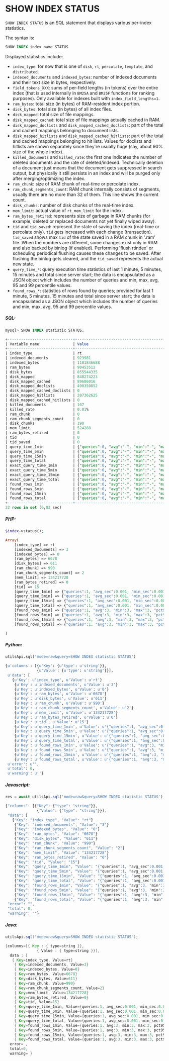 # SHOW INDEX STATUS

<!-- example SHOW INDEX STATUS -->

`SHOW INDEX STATUS` is an SQL statement that displays various per-index statistics.

The syntax is:

```sql
SHOW INDEX index_name STATUS
```

Displayed statistics include:

* `index_type`: for now that is one of `disk`, `rt`, `percolate`, `template`, and `distributed`.
* `indexed_documents` and `indexed_bytes`: number of indexed documents and their text size in bytes, respectively.
* `field_tokens_XXX`: sums of per-field lengths (in tokens) over the entire index (that is used internally in `BM25A` and `BM25F` functions for ranking purposes). Only available for indexes built with `index_field_lengths=1`.
* `ram_bytes`: total size (in bytes) of RAM-resident index portion.
* `disk_bytes`: total size (in bytes) of all index files.
* `disk_mapped`: total size of file mappings.
* `disk_mapped_cached`: total size of file mappings actually cached in RAM.
* `disk_mapped_doclists` and `disk_mapped_cached_doclists`: part of the total and cached mappings belonging to document lists.
* `disk_mapped_hitlists` and `disk_mapped_cached_hitlists`: part of the total and cached mappings belonging to hit lists. Values for doclists and hitlists are shown separately since they're usually huge (say, about 90% size of the whole index).
* `killed_documents` and `killed_rate`: the first one indicates the number of deleted documents and the rate of deleted/indexed. Technically deletion of a document just means that the document gets suppressed in search output, but physically it still persists in an index and will be purged only after merging/optimizing the index.
* `ram_chunk`: size of RAM chunk of real-time or percolate index.
* `ram_chunk_segments_count`: RAM chunk internally consists of segments, usually there are no more than 32 of them. This line shows the current count.
* `disk_chunks`: number of disk chunks of the real-time index.
* `mem_limit`: actual value of `rt_mem_limit` for the index.
* `ram_bytes_retired`: represents size of garbage in RAM chunks (for example, deleted or replaced documents not yet finally wiped away).
* `tid` and `tid_saved`: represent the state of saving the index (real-time or percolate only). `tid` gets increased with each change (transaction). `tid_saved` shows max `tid` of the state saved in a RAM chunk in '<index>.ram' file. When the numbers are different, some changes exist only in RAM and also backed by binlog (if enabled). Performing 'flush rtindex' or scheduling periodical flushing causes these changes to be saved. After flushing the binlog gets cleared, and the `tid_saved` represents the actual new state.
* `query_time_*`: query execution time statistics of last 1 minute, 5 minutes, 15 minutes and total since server start; the data is encapsulated as a JSON object which includes the number of queries and min, max, avg, 95 and 99 percentile values.
* `found_rows_*`: statistics of rows found by queries; provided for last 1 minute, 5 minutes, 15 minutes and total since server start; the data is encapsulated as a JSON object which includes the number of queries and min, max, avg, 95 and 99 percentile values.

<!-- intro -->
##### SQL:
<!-- request SQL -->

```sql
mysql> SHOW INDEX statistic STATUS;
```

<!-- response SQL -->

```sql
+-----------------------------+--------------------------------------------------------------------------+
| Variable_name               | Value                                                                    |
+-----------------------------+--------------------------------------------------------------------------+
| index_type                  | rt                                                                       |
| indexed_documents           | 923981                                                                   |
| indexed_bytes               | 1181846688                                                               |
| ram_bytes                   | 90453512                                                                 |
| disk_bytes                  | 855544335                                                                |
| disk_mapped                 | 848274223                                                                |
| disk_mapped_cached          | 89686016                                                                 |
| disk_mapped_doclists        | 490350852                                                                |
| disk_mapped_cached_doclists | 0                                                                        |
| disk_mapped_hitlists        | 207362625                                                                |
| disk_mapped_cached_hitlists | 0                                                                        |
| killed_documents            | 107                                                                      |
| killed_rate                 | 0.01%                                                                    |
| ram_chunk                   | 0                                                                        |
| ram_chunk_segments_count    | 0                                                                        |
| disk_chunks                 | 190                                                                      |
| mem_limit                   | 524288                                                                   |
| ram_bytes_retired           | 0                                                                        |
| tid                         | 0                                                                        |
| tid_saved                   | 0                                                                        |
| query_time_1min             | {"queries":0, "avg":"-", "min":"-", "max":"-", "pct95":"-", "pct99":"-"} |
| query_time_5min             | {"queries":0, "avg":"-", "min":"-", "max":"-", "pct95":"-", "pct99":"-"} |
| query_time_15min            | {"queries":0, "avg":"-", "min":"-", "max":"-", "pct95":"-", "pct99":"-"} |
| query_time_total            | {"queries":0, "avg":"-", "min":"-", "max":"-", "pct95":"-", "pct99":"-"} |
| exact_query_time_1min       | {"queries":0, "avg":"-", "min":"-", "max":"-", "pct95":"-", "pct99":"-"} |
| exact_query_time_5min       | {"queries":0, "avg":"-", "min":"-", "max":"-", "pct95":"-", "pct99":"-"} |
| exact_query_time_15min      | {"queries":0, "avg":"-", "min":"-", "max":"-", "pct95":"-", "pct99":"-"} |
| exact_query_time_total      | {"queries":0, "avg":"-", "min":"-", "max":"-", "pct95":"-", "pct99":"-"} |
| found_rows_1min             | {"queries":0, "avg":"-", "min":"-", "max":"-", "pct95":"-", "pct99":"-"} |
| found_rows_5min             | {"queries":0, "avg":"-", "min":"-", "max":"-", "pct95":"-", "pct99":"-"} |
| found_rows_15min            | {"queries":0, "avg":"-", "min":"-", "max":"-", "pct95":"-", "pct99":"-"} |
| found_rows_total            | {"queries":0, "avg":"-", "min":"-", "max":"-", "pct95":"-", "pct99":"-"} |
+-----------------------------+--------------------------------------------------------------------------+
32 rows in set (0,03 sec)
```

<!-- intro -->
##### PHP:
<!-- request PHP -->

``` php
$index->status();
```

<!-- response PHP -->

```php
Array(
    [index_type] => rt
    [indexed_documents] => 3
    [indexed_bytes] => 0
    [ram_bytes] => 6678
    [disk_bytes] => 611
    [ram_chunk] => 990
    [ram_chunk_segments_count] => 2
    [mem_limit] => 134217728
    [ram_bytes_retired] => 0
    [tid] => 15
    [query_time_1min] => {"queries":1, "avg_sec":0.001, "min_sec":0.001, "max_sec":0.001, "pct95_sec":0.001, "pct99_sec":0.001}
    [query_time_5min] => {"queries":1, "avg_sec":0.001, "min_sec":0.001, "max_sec":0.001, "pct95_sec":0.001, "pct99_sec":0.001}
    [query_time_15min] => {"queries":1, "avg_sec":0.001, "min_sec":0.001, "max_sec":0.001, "pct95_sec":0.001, "pct99_sec":0.001}
    [query_time_total] => {"queries":1, "avg_sec":0.001, "min_sec":0.001, "max_sec":0.001, "pct95_sec":0.001, "pct99_sec":0.001}
    [found_rows_1min] => {"queries":1, "avg":3, "min":3, "max":3, "pct95":3, "pct99":3}
    [found_rows_5min] => {"queries":1, "avg":3, "min":3, "max":3, "pct95":3, "pct99":3}
    [found_rows_15min] => {"queries":1, "avg":3, "min":3, "max":3, "pct95":3, "pct99":3}
    [found_rows_total] => {"queries":1, "avg":3, "min":3, "max":3, "pct95":3, "pct99":3}

)
```
<!-- intro -->
##### Python:

<!-- request Python -->

```python
utilsApi.sql('mode=raw&query=SHOW INDEX statistic STATUS')
```
<!-- response Python -->

```python
{u'columns': [{u'Key': {u'type': u'string'}},
              {u'Value': {u'type': u'string'}}],
 u'data': [
   {u'Key': u'index_type', u'Value': u'rt'}
    {u'Key': u'indexed_documents', u'Value': u'3'}
    {u'Key': u'indexed_bytes', u'Value': u'0'}
    {u'Key': u'ram_bytes', u'Value': u'6678'}
    {u'Key': u'disk_bytes', u'Value': u'611'}
    {u'Key': u'ram_chunk', u'Value': u'990'}
    {u'Key': u'ram_chunk_segments_count', u'Value': u'2'}
    {u'Key': u'mem_limit', u'Value': u'134217728'}
    {u'Key': u'ram_bytes_retired', u'Value': u'0'}
    {u'Key': u'tid', u'Value': u'15'}
    {u'Key': u'query_time_1min', u'Value': u'{"queries":1, "avg_sec":0.001, "min_sec":0.001, "max_sec":0.001, "pct95_sec":0.001, "pct99_sec":0.001}'}
    {u'Key': u'query_time_5min', u'Value': u'{"queries":1, "avg_sec":0.001, "min_sec":0.001, "max_sec":0.001, "pct95_sec":0.001, "pct99_sec":0.001}'}
    {u'Key': u'query_time_15min', u'Value': u'{"queries":1, "avg_sec":0.001, "min_sec":0.001, "max_sec":0.001, "pct95_sec":0.001, "pct99_sec":0.001}'}
    {u'Key': u'query_time_total', u'Value': u'{"queries":1, "avg_sec":0.001, "min_sec":0.001, "max_sec":0.001, "pct95_sec":0.001, "pct99_sec":0.001}'}
    {u'Key': u'found_rows_1min', u'Value': u'{"queries":1, "avg":3, "min":3, "max":3, "pct95":3, "pct99":3}'}
    {u'Key': u'found_rows_5min', u'Value': u'{"queries":1, "avg":3, "min":3, "max":3, "pct95":3, "pct99":3}'}
    {u'Key': u'found_rows_15min', u'Value': u'{"queries":1, "avg":3, "min":3, "max":3, "pct95":3, "pct99":3}'}
    {u'Key': u'found_rows_total', u'Value': u'{"queries":1, "avg":3, "min":3, "max":3, "pct95":3, "pct99":3}'}],
 u'error': u'',
 u'total': 0,
 u'warning': u''}
```
<!-- intro -->
##### Javascript:

<!-- request Javascript -->

```javascript
res = await utilsApi.sql('mode=raw&query=SHOW INDEX statistic STATUS');
```
<!-- response Javascript -->

```javascript
{"columns": [{"Key": {"type": "string"}},
              {"Value": {"type": "string"}}],
 "data": [
   {"Key": "index_type", "Value": "rt"}
    {"Key": "indexed_documents", "Value": "3"}
    {"Key": "indexed_bytes", "Value": "0"}
    {"Key": "ram_bytes", "Value": "6678"}
    {"Key": "disk_bytes", "Value": "611"}
    {"Key": "ram_chunk", "Value": "990"}
    {"Key": "ram_chunk_segments_count", "Value": "2"}
    {"Key": "mem_limit", "Value": "134217728"}
    {"Key": "ram_bytes_retired", "Value": "0"}
    {"Key": "tid", "Value": "15"}
    {"Key": "query_time_1min", "Value": "{"queries":1, "avg_sec":0.001, "min_sec":0.001, "max_sec":0.001, "pct95_sec":0.001, "pct99_sec":0.001}"}
    {"Key": "query_time_5min", "Value": "{"queries":1, "avg_sec":0.001, "min_sec":0.001, "max_sec":0.001, "pct95_sec":0.001, "pct99_sec":0.001}"}
    {"Key": "query_time_15min", "Value": "{"queries":1, "avg_sec":0.001, "min_sec":0.001, "max_sec":0.001, "pct95_sec":0.001, "pct99_sec":0.001}"}
    {"Key": "query_time_total", "Value": "{"queries":1, "avg_sec":0.001, "min_sec":0.001, "max_sec":0.001, "pct95_sec":0.001, "pct99_sec":0.001}"}
    {"Key": "found_rows_1min", "Value": "{"queries":1, "avg":3, "min":3, "max":3, "pct95":3, "pct99":3}"}
    {"Key": "found_rows_5min", "Value": "{"queries":1, "avg":3, "min":3, "max":3, "pct95":3, "pct99":3}"}
    {"Key": "found_rows_15min", "Value": "{"queries":1, "avg":3, "min":3, "max":3, "pct95":3, "pct99":3}"}
    {"Key": "found_rows_total", "Value": "{"queries":1, "avg":3, "min":3, "max":3, "pct95":3, "pct99":3}"}],
 "error": "",
 "total": 0,
 "warning": ""}
```
<!-- intro -->
##### Java:

<!-- request Java -->

```java
utilsApi.sql("mode=raw&query=SHOW INDEX statistic STATUS");

```
<!-- response Java -->
```java
{columns=[{ Key : { type=string }},
              { Value : { type=string }}],
  data : [
   { Key=index_type, Value=rt}
    { Key=indexed_documents, Value=3}
    { Key=indexed_bytes, Value=0}
    { Key=ram_bytes, Value=6678}
    { Key=disk_bytes, Value=611}
    { Key=ram_chunk, Value=990}
    { Key=ram_chunk_segments_count, Value=2}
    { Key=mem_limit, Value=134217728}
    { Key=ram_bytes_retired, Value=0}
    { Key=tid, Value=15}
    { Key=query_time_1min, Value={queries:1, avg_sec:0.001, min_sec:0.001, max_sec:0.001, pct95_sec:0.001, pct99_sec:0.001}}
    { Key=query_time_5min, Value={queries:1, avg_sec:0.001, min_sec:0.001, max_sec:0.001, pct95_sec:0.001, pct99_sec:0.001}}
    { Key=query_time_15min, Value={queries:1, avg_sec:0.001, min_sec:0.001, max_sec:0.001, pct95_sec:0.001, pct99_sec:0.001}}
    { Key=query_time_total, Value={queries:1, avg_sec:0.001, min_sec:0.001, max_sec:0.001, pct95_sec:0.001, pct99_sec:0.001}}
    { Key=found_rows_1min, Value={queries:1, avg:3, min:3, max:3, pct95:3, pct99:3}}
    { Key=found_rows_5min, Value={queries:1, avg:3, min:3, max:3, pct95:3, pct99:3}}
    { Key=found_rows_15min, Value={queries:1, avg:3, min:3, max:3, pct95:3, pct99:3}}
    { Key=found_rows_total, Value={queries:1, avg:3, min:3, max:3, pct95:3, pct99:3}}],
  error= ,
  total=0,
  warning= }
```
<!-- end -->
